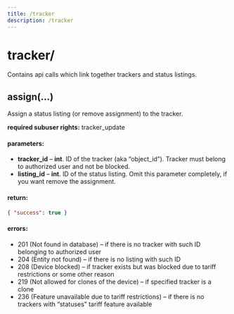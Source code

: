 ```yaml
---
title: /tracker
description: /tracker
---
```


# tracker/
Contains api calls which link together trackers and status listings.

## assign(…)
Assign a status listing (or remove assignment) to the tracker.

**required subuser rights:** tracker_update

#### parameters:
* **tracker_id** – **int**. ID of the tracker (aka “object_id”). Tracker must belong to authorized user and not be blocked.
* **listing_id** – **int**. ID of the status listing. Omit this parameter completely, if you want remove the assignment.

#### return:
```json
{ "success": true }
```

#### errors:
*   201 (Not found in database) – if there is no tracker with such ID belonging to authorized user
*   204 (Entity not found) – if there is no listing with such ID
*   208 (Device blocked) – if tracker exists but was blocked due to tariff restrictions or some other reason
*   219 (Not allowed for clones of the device) – if specified tracker is a clone
*   236 (Feature unavailable due to tariff restrictions) – if there is no trackers with “statuses” tariff feature available

